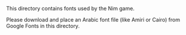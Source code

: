 This directory contains fonts used by the Nim game.

Please download and place an Arabic font file (like Amiri or Cairo) from Google Fonts in this directory.